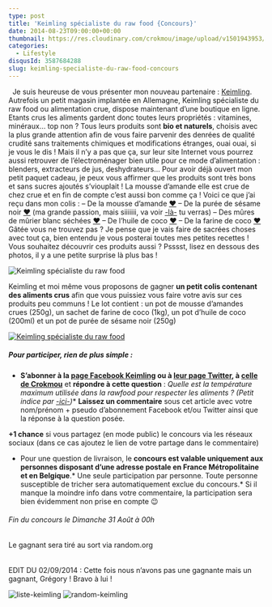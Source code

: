 ```yaml
---
type: post
title: 'Keimling spécialiste du raw food {Concours}'
date: 2014-08-23T09:00:00+00:00
thumbnail: https://res.cloudinary.com/crokmou/image/upload/v1501943953/partenariat-keimling-row-food.jpg
categories: 
  - Lifestyle
disqusId: 3587684288
slug: keimling-specialiste-du-raw-food-concours
---
```


  Je suis heureuse de vous présenter mon nouveau partenaire : [Keimling](http://www.keimling.fr/). Autrefois un petit magasin implantée en Allemagne, Keimling spécialiste du raw food ou alimentation crue, dispose maintenant d’une boutique en ligne. Etants crus les aliments gardent donc toutes leurs propriétés : vitamines, minéraux… top non ? Tous leurs produits sont **bio et naturels**, choisis avec la plus grande attention afin de vous faire parvenir des denrées de qualité crudité sans traitements chimiques et modifications étranges, ouai ouai, si je vous le dis ! Mais il n’y a pas que ça, sur leur site Internet vous pourrez aussi retrouver de l’électroménager bien utile pour ce mode d’alimentation : blenders, extracteurs de jus, deshydrateurs… Pour avoir déjà ouvert mon petit paquet cadeau, je peux vous affirmer que les produits sont très bons et sans sucres ajoutés s’viouplait ! La mousse d’amande elle est crue de chez crue et en fin de compte c’est aussi bon comme ça ! Voici ce que j’ai reçu dans mon colis : – De la mousse d’amande [❤](http://www.keimling.fr/mousse-d-amande-crue-1.html) – De la purée de sésame noir [❤](http://www.keimling.fr/puree-de-sesame-noir-tahini.html) (ma grande passion, mais siiiiiii, va voir [-là-](http://www.crokmou.com/?s=s%C3%A9same) tu verras) – Des mûres de mûrier blanc séchées [❤](http://www.keimling.fr/les-mures-du-murier-blanc.html) – De l’huile de coco [❤](http://www.keimling.fr/huile-de-noix-de-coco.html) – De la farine de coco [❤](http://www.keimling.fr/farine-de-coco-1.html) Gâtée vous ne trouvez pas ? Je pense que je vais faire de sacrées choses avec tout ça, bien entendu je vous posterai toutes mes petites recettes ! Vous souhaitez découvrir ces produits aussi ? Psssst, lisez en dessous des photos, il y a une petite surprise là plus bas !

![Keimling spécialiste du raw food](http://www.crokmou.com/wp-content/uploads/2014/08/partenariat-keimling-row-food-4.jpg)

Keimling et moi même vous proposons de gagner **un petit colis contenant des aliments crus** afin que vous puissiez vous faire votre avis sur ces produits peu communs ! Le lot contient : un pot de mousse d’amandes crues (250g), un sachet de farine de coco (1kg), un pot d’huile de coco (200ml) et un pot de purée de sésame noir (250g)

[![Keimling spécialiste du raw food](http://www.crokmou.com/wp-content/uploads/2014/08/lot.jpg)](http://www.crokmou.com/wp-content/uploads/2014/08/lot.jpg)

##### Pour participer, rien de plus simple :

*   **S’abonner à la [page Facebook Keimling](https://www.facebook.com/keimling.fr) ou à [leur page Twitter](https://twitter.com/KeimlingFR), à [celle de Crokmou](https://www.facebook.com/crokmou.blog)** et **répondre à cette question** : _Quelle est la température maximum utilisée dans la rawfood pour respecter les aliments ? (Petit indice par [-ici-](http://www.keimling.fr/a-propos-de-keimling/notre_philosophie))_*   **Laissez un commentaire** sous cet article avec votre nom/prénom + pseudo d’abonnement Facebook et/ou Twitter ainsi que la réponse à la question posée.

**+1 chance** si vous partagez (en mode public) le concours via les réseaux sociaux (dans ce cas ajoutez le lien de votre partage dans le commentaire)

*   Pour une question de livraison, le **concours est valable uniquement aux personnes disposant d’une adresse postale en France Métropolitaine et en Belgique**.*   Une seule participation par personne. Toute personne susceptible de tricher sera automatiquement exclue du concours.*   Si il manque la moindre info dans votre commentaire, la participation sera bien évidemment non prise en compte 😉 

###### Fin du concours le Dimanche 31 Août à 00h  
Le gagnant sera tiré au sort via random.org

######

EDIT DU 02/09/2014 : Cette fois nous n’avons pas une gagnante mais un gagnant, Grégory ! Bravo à lui !

![liste-keimling](http://www.crokmou.com/wp-content/uploads/2014/08/liste-keimling.jpg) ![random-keimling](http://www.crokmou.com/wp-content/uploads/2014/08/random-keimling.jpg)